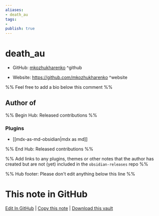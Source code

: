 ```yaml
---
aliases:
- death_au
tags:
- 
publish: true
---
```


# death_au

- GitHub: [mkozhukharenko](https://github.com/mkozhukharenko/) ^github
<!-- - Discord: `@` ^discord-->
- Website: <https://github.com/mkozhukharenko> ^website
<!-- - [[Publish sites|Publish site]]: ^publish-->

%% Feel free to add a bio below this comment %%


## Author of

%% Begin Hub: Released contributions %%
### Plugins
- [[mdx-as-md-obsidian|mdx as md]]

%% End Hub: Released contributions %%

%% Add links to any plugins, themes or other notes that the author has created but are not (yet) included in the `obsidian-releases` repo %%

<!--
### Unlisted plugins

- 
-->

<!--
### Others

- 
-->

<!--
## Sponsor this author

- [[GitHub sponsors]]: [Sponsor @mkozhukharenko on GitHub Sponsors](https://github.com/sponsors/mkozhukharenko) ^github-sponsor
- [[Buy me a coffee]]: ^buy-me-a-coffee
- [[PayPal]]: ^paypal
- [[Patreon]]: ^patreon

-->

<!--
## Follow this author

- [[YouTube Channels|On YouTube]]: ^youtube
- Twitter: ^twitter
- ...
-->

%% Hub footer: Please don't edit anything below this line %%

# This note in GitHub

<span class="git-footer">[Edit In GitHub](https://github.dev/obsidian-community/obsidian-hub/blob/main/01%20-%20Community/People/mkozhukharenko.md "git-hub-edit-note") | [Copy this note](https://raw.githubusercontent.com/obsidian-community/obsidian-hub/main/01%20-%20Community/People/mkozhukharenko.md "git-hub-copy-note") | [Download this vault](https://github.com/obsidian-community/obsidian-hub/archive/refs/heads/main.zip "git-hub-download-vault") </span>
